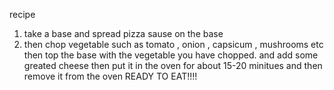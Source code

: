 recipe
1. take a base and spread pizza sause on the base
2. then chop vegetable such as tomato , onion , capsicum , mushrooms etc
then top the base with the vegetable you have chopped.
and add some greated cheese
then put it in the oven for about 15-20 minitues and then remove it from the oven
READY TO EAT!!!!
